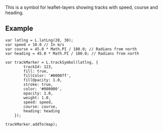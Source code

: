 This is a symbol for leaflet-layers showing tracks with speed, course and heading.

Example
-------

	var latlng = L.latLng(20, 30);
	var speed = 10.0 // In m/s
	var course = 45.0 * Math.PI / 180.0; // Radians from north
	var heading = 45.0 * Math.PI / 180.0; // Radians from north

	var trackMarker = L.trackSymbol(latlng, {
        	trackId: 123,
       		fill: true,
        	fillColor: '#0000ff',
        	fillOpacity: 1.0,
        	stroke: true,
        	color: '#000000',
       		opacity: 1.0,
       		weight: 1.0,
        	speed: speed,
        	course: course,
        	heading: heading
      	});

	trackMarker.addTo(map);

